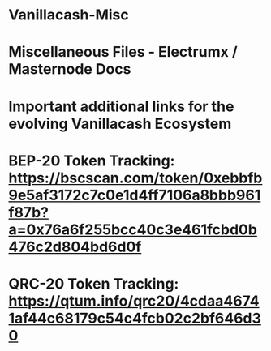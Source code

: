 # Vanillacash-Misc
Miscellaneous Files - Electrumx / Masternode Docs
=================================================================
Important additional links for the evolving Vanillacash Ecosystem
=================================================================
BEP-20 Token Tracking: 
https://bscscan.com/token/0xebbfb9e5af3172c7c0e1d4ff7106a8bbb961f87b?a=0x76a6f255bcc40c3e461fcbd0b476c2d804bd6d0f
=================================================================
QRC-20 Token Tracking:
https://qtum.info/qrc20/4cdaa46741af44c68179c54c4fcb02c2bf646d30
=================================================================

